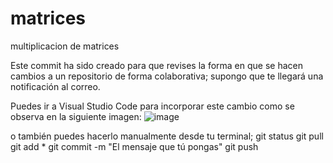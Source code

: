 # matrices
multiplicacion de matrices

Este commit ha sido creado para que revises la forma en que se hacen cambios a un repositorio de forma colaborativa; supongo que te llegará una notificación al correo.

Puedes ir a Visual Studio Code para incorporar este cambio como se observa en la siguiente imagen:
![image](https://github.com/NobaliFM/matrices/assets/91806586/6b11416d-cad4-4c2f-8046-d2b7d78c34eb)

o también puedes hacerlo manualmente desde tu terminal;
git status
git pull
git add *
git commit -m "El mensaje que tú pongas"
git push
